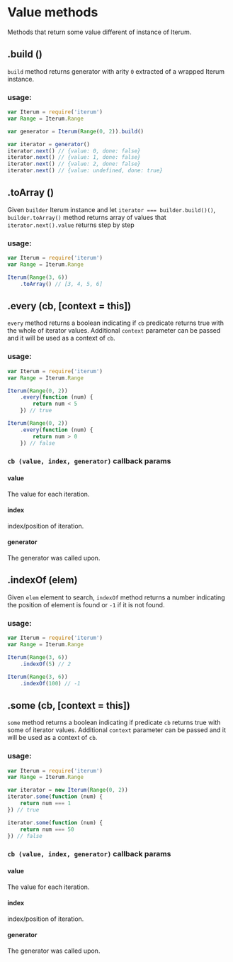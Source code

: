 # Value methods
Methods that return some value different of instance of Iterum.

## .build ()

`build` method returns generator with arity `0` extracted of a wrapped Iterum instance.

### usage:
``` javascript
var Iterum = require('iterum')
var Range = Iterum.Range

var generator = Iterum(Range(0, 2)).build()

var iterator = generator()
iterator.next() // {value: 0, done: false}
iterator.next() // {value: 1, done: false}
iterator.next() // {value: 2, done: false}
iterator.next() // {value: undefined, done: true}
```

## .toArray ()

Given `builder` Iterum instance and let `iterator === builder.build()()`, `builder.toArray()` method returns array of values that `iterator.next().value` returns step by step

### usage:
``` javascript
var Iterum = require('iterum')
var Range = Iterum.Range

Iterum(Range(3, 6))
    .toArray() // [3, 4, 5, 6]
```

## .every (cb, [context = this])

`every` method returns a boolean indicating if `cb` predicate returns true with the whole of iterator values. Additional `context` parameter can be passed and it will be used as a context of `cb`.

### usage:
``` javascript
var Iterum = require('iterum')
var Range = Iterum.Range

Iterum(Range(0, 2))
    .every(function (num) {
        return num < 5 
    }) // true

Iterum(Range(0, 2))
    .every(function (num) {
        return num > 0
    }) // false
```

### `cb (value, index, generator)` callback params

#### value
The value for each iteration.

#### index
index/position of iteration.

#### generator
The generator was called upon.

## .indexOf (elem)

Given `elem` element to search, `indexOf` method returns a number indicating the position of element is found or `-1` if it is not found. 

### usage:
``` javascript
var Iterum = require('iterum')
var Range = Iterum.Range

Iterum(Range(3, 6))
    .indexOf(5) // 2

Iterum(Range(3, 6))
    .indexOf(100) // -1
```

## .some (cb, [context = this])

`some` method returns a boolean indicating if predicate `cb` returns true with some of iterator values. Additional `context` parameter can be passed and it will be used as a context of `cb`.

### usage:
``` javascript
var Iterum = require('iterum')
var Range = Iterum.Range

var iterator = new Iterum(Range(0, 2))
iterator.some(function (num) {
    return num === 1
}) // true

iterator.some(function (num) {
    return num === 50
}) // false
```

### `cb (value, index, generator)` callback params

#### value
The value for each iteration.

#### index
index/position of iteration.

#### generator
The generator was called upon.